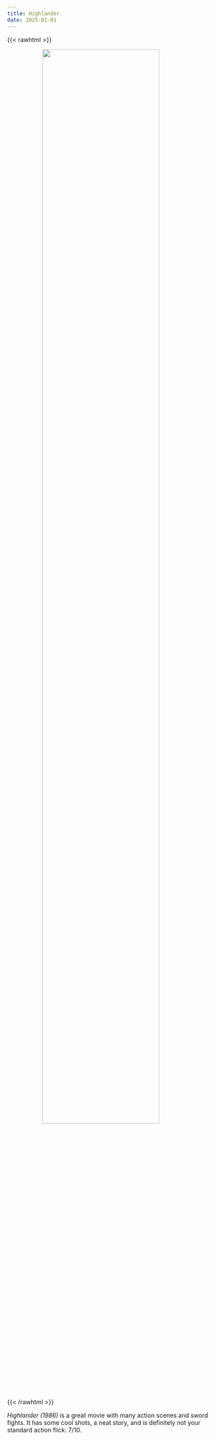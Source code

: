 ```yaml
---
title: Highlander
date: 2025-01-01
---
```


{{< rawhtml >}}
<figure>
    <img style="display: block; margin-left: auto; margin-right: auto; width:80%" src="/attachments/highlander.webp">
</figure>
{{< /rawhtml >}}

*Highlander (1986)* is a great movie with many action scenes and sword fights. It has some cool shots, a neat story, and is definitely not your standard action flick: 7/10.

